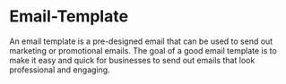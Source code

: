 # Email-Template
An email template is a pre-designed email that can be used to send out marketing or promotional emails. The goal of a good email template is to make it easy and quick for businesses to send out emails that look professional and engaging.
